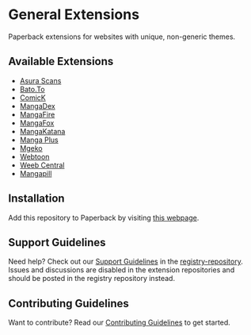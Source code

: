# General Extensions

Paperback extensions for websites with unique, non-generic themes.

## Available Extensions

- [Asura Scans](https://asuracomic.net)
- [Bato.To](https://bato.to)
- [ComicK](https://comick.io)
- [MangaDex](https://mangadex.org)
- [MangaFire](https://mangafire.to)
- [MangaFox](https://fanfox.net)
- [MangaKatana](https://mangakatana.com)
- [Manga Plus](https://mangaplus.shueisha.co.jp)
- [Mgeko](https://mgeko.cc)
- [Webtoon](https://webtoons.com)
- [Weeb Central](https://weebcentral.com)
- [Mangapill](https://mangapill.com)

## Installation

Add this repository to Paperback by visiting [this webpage][installation-webpage].

## Support Guidelines

Need help? Check out our [Support Guidelines][support-guidelines] in the [registry-repository][registry-repository]. Issues and discussions are disabled in the extension repositories and should be posted in the registry repository instead.

## Contributing Guidelines

Want to contribute? Read our [Contributing Guidelines][contributing-guidelines] to get started.

[installation-webpage]: https://paperback-community.github.io/general-extensions/0.9/stable
[support-guidelines]: https://github.com/paperback-community/extensions/blob/0.9/stable/.github/SUPPORT.md
[registry-repository]: https://github.com/paperback-community/extensions
[contributing-guidelines]: https://github.com/paperback-community/general-extensions/blob/0.9/stable/.github/CONTRIBUTING.md
